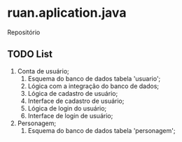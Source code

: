 # ruan.aplication.java
Repositório

## TODO List
1. Conta de usuário;
    1. Esquema do banco de dados tabela 'usuario';
    2. Lógica com a integração do banco de dados;
    3. Lógica de cadastro de usuário;
    4. Interface de cadastro de usuário;
    5. Lógica de login do usuário;
    6. Interface de login de usuário;
2. Personagem;
    1. Esquema do banco de dados tabela 'personagem';
